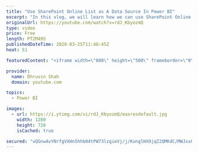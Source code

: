 ```yaml
---
title: "Use SharePoint Online List as A Data Source In Power BI"
excerpt: "In this vlog, we will learn how we can use SharePoint Online List as a Data Source in Power BI. Power BI provides various online services to consume data from different data source. SharePoint Online list is one of them. We can connect Power BI with SharePoint Online List and consume its data. If you"
originalUrl: https://youtube.com/watch?v=rdJ_KbyozmQ
type: video
price: Free
length: PT2M49S
publishedDateTime: 2020-03-25T11:48:45Z
heat: 51

featuredContent: "<iframe width=\"800\" height=\"500\" frameborder=\"0\" src=\"https://www.youtube.com/embed/rdJ_KbyozmQ\" allow=\"accelerometer; autoplay; encrypted-media; gyroscope; picture-in-picture\" allowfullscreen></iframe>"

provider:
  name: Dhruvin Shah
  domain: youtube.com

topics:
  - Power BI

images:
  - url: https://i.ytimg.com/vi/rdJ_KbyozmQ/maxresdefault.jpg
    width: 1280
    height: 720
    isCached: true

secured: "vQGnwAvYNrfgVXHn5hhb04tPW73lzgieVj/j/KunglHX9jqZ2QMKdC/MWJxxGvesGb4VKsCsfr6ovQH+FQOKE31FNHWixTlWp5cteJuG1CbP3QGzqh5vozZIMUTGC2wCyO8ppxI6TmXRxXL2RGj7GVNmqrj4Sz0EQkjgZrBPhovdN691+k5WvCf/WuXZGje5zHTABjNrI3u0YgMMKomY/6QO2kOzLGXA7Pc+AISnjENkRjHp8ux9uwk3aKTf4DFnokAHkhU/g8YmOy+JRBI7LkD13m9DQtp1zZnfayim8JO+SSAp3ZVmwzaCCS8J0C9xWTePEJKVGn0XHHbgkKrFGWsi9z1YjBMR6RJn6I47begT5e6o0ErGTdYwTa1Kr8OrbOUfhXHoJOzsALw7qlGGI4wJ2I7zzuYg+4Ev+hTgYVg=;QHXXRhxc5/GmDAlOYplFBw=="
---
```



